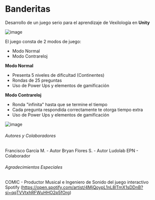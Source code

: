 # Banderitas
 Desarrollo de un juego serio para el aprendizaje de Vexilología en **Unity**

![image](https://user-images.githubusercontent.com/72845439/158236032-4ddee37b-cc12-4093-8f17-00caa5a46ae6.png)

El juego consta de 2 modos de juego:
- Modo Normal
- Modo Contrareloj

**Modo Normal**
- Presenta 5 niveles de dificultad (Continentes)
- Rondas de 25 preguntas 
- Uso de Power Ups y elementos de gamificación

**Modo Contrareloj** 
- Ronda "infinita" hasta que se termine el tiempo
- Cada pregunta respondida correctamente te otorga tiempo extra
- Uso de Power Ups y elementos de gamificación

![image](https://user-images.githubusercontent.com/72845439/158236155-d5f2b4dd-0349-446c-bce4-ea9129f167bf.png)

###### Autores y Colaboradores
Francisco García M. - Autor
Bryan Flores S. - Autor
Ludolab EPN - Colaborador

###### Agradecimientos Especiales 
COMIC - Productor Musical e Ingeniero de Sonido del juego interactivo
Spotify (https://open.spotify.com/artist/4MjQoypL1nL8lTmX1sDDnB?si=qqTVVtxhRFWuHHO2p5fOrg) 

